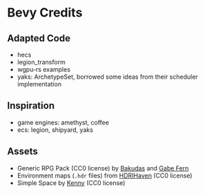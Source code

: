 # Bevy Credits

## Adapted Code

* hecs
* legion_transform
* wgpu-rs examples
* yaks: ArchetypeSet, borrowed some ideas from their scheduler implementation

## Inspiration

* game engines: amethyst, coffee
* ecs: legion, shipyard, yaks

## Assets

* Generic RPG Pack (CC0 license) by [Bakudas](https://twitter.com/bakudas) and [Gabe Fern](https://twitter.com/_Gabrielfer)
* Environment maps (`.hdr` files) from [HDRIHaven](https://hdrihaven.com) (CC0 license)
* Simple Space by [Kenny](https://www.kenney.nl/assets/simple-space) (CC0 license)
